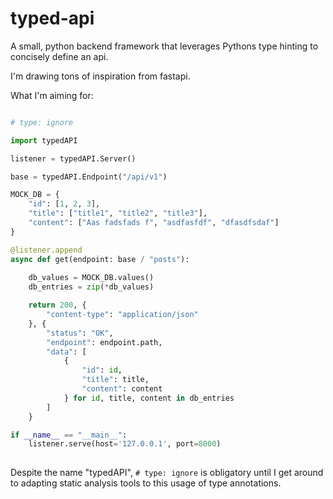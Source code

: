 # typed-api
A small, python backend framework that leverages Pythons type hinting to concisely define an api.

I'm drawing tons of inspiration from fastapi. 

What I'm aiming for:

```Python

# type: ignore

import typedAPI

listener = typedAPI.Server()

base = typedAPI.Endpoint("/api/v1")

MOCK_DB = {
    "id": [1, 2, 3],
    "title": ["title1", "title2", "title3"],
    "content": ["Aas fadsfads f", "asdfasfdf", "dfasdfsdaf"]
}

@listener.append
async def get(endpoint: base / "posts"):
    
    db_values = MOCK_DB.values()
    db_entries = zip(*db_values)

    return 200, {
        "content-type": "application/json"
    }, {
        "status": "OK",
        "endpoint": endpoint.path,
        "data": [
            {
                "id": id,
                "title": title,
                "content": content
            } for id, title, content in db_entries
        ]
    }

if __name__ == "__main__":
    listener.serve(host='127.0.0.1', port=8000)
  
```

Despite the name "typedAPI", `# type: ignore` is obligatory until I get around to adapting static analysis tools to this usage of type annotations.